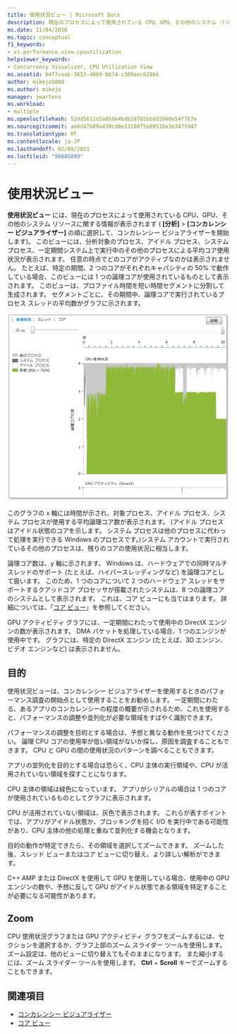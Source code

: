 ```yaml
---
title: 使用状況ビュー | Microsoft Docs
description: 現在のプロセスによって使用されている CPU、GPU、その他のシステム リソースに関する情報が、使用状況ビューに表示されることについて学習します。
ms.date: 11/04/2016
ms.topic: conceptual
f1_keywords:
- vs.performance.view.cpuutilization
helpviewer_keywords:
- Concurrency Visualizer, CPU Utilization View
ms.assetid: b4f7ceab-3653-4069-bb74-c309aec62866
author: mikejo5000
ms.author: mikejo
manager: jmartens
ms.workload:
- multiple
ms.openlocfilehash: 52dd5611e5a05de4bdb2d765bbdd2860e54f767e
ms.sourcegitcommit: ae6d47b09a439cd0e13180f5e89510e3e347fd47
ms.translationtype: HT
ms.contentlocale: ja-JP
ms.lasthandoff: 02/08/2021
ms.locfileid: "99885899"
---
```

# <a name="utilization-view"></a>使用状況ビュー
**使用状況ビュー** には、現在のプロセスによって使用されている CPU、GPU、その他のシステム リソースに関する情報が表示されます ( **[分析]**  >  **[コンカレンシー ビジュアライザー]** の順に選択して、コンカレンシー ビジュアライザーを開始します)。 このビューには、分析対象のプロセス、アイドル プロセス、システム プロセス、一定期間システム上で実行中のその他のプロセスによる平均コア使用状況が表示されます。 任意の時点でどのコアがアクティブなのかは表示されません。 たとえば、特定の期間、2 つのコアがそれぞれキャパシティの 50% で動作している場合、このビューには 1 つの論理コアが使用されているものとして表示されます。 このビューは、プロファイル時間を短い時間セグメントに分割して生成されます。 セグメントごとに、その期間中、論理コアで実行されているプロセス スレッドの平均数がグラフに示されます。

 ![CPU 使用状況ビュー](../profiling/media/vsts_ppacpuutil.png "VSTS_PPAcpuUtil")

 このグラフの x 軸には時間が示され、対象プロセス、アイドル プロセス、システム プロセスが使用する平均論理コア数が表示されます。 (アイドル プロセスはアイドル状態のコアを示します。 システム プロセスは他のプロセスに代わって処理を実行できる Windows のプロセスです。)システム アカウントで実行されているその他のプロセスは、残りのコアの使用状況に相当します。

 論理コア数は、y 軸に示されます。 Windows は、ハードウェアでの同時マルチスレッドのサポート (たとえば、ハイパースレッディングなど) を論理コアとして扱います。 このため、1 つのコアについて 2 つのハードウェア スレッドをサポートするクアッドコア プロセッサが搭載されたシステムは、8 つの論理コアのシステムとして表示されます。 これは、コア ビューにも当てはまります。 詳細については、「[コア ビュー](../profiling/cores-view.md)」を参照してください。

 GPU アクティビティ グラフには、一定期間にわたって使用中の DirectX エンジンの数が表示されます。  DMA パケットを処理している場合、1 つのエンジンが使用中です。  グラフには、特定の DirectX エンジン (たとえば、3D エンジン、ビデオ エンジンなど) は表示されません。

## <a name="purpose"></a>目的
 使用状況ビューは、コンカレンシー ビジュアライザーを使用するときのパフォーマンス調査の開始点として使用することをお勧めします。 一定期間にわたる、あるアプリのコンカレンシーの程度の概要が示されるため、これを使用すると、パフォーマンスの調整や並列化が必要な領域をすばやく識別できます。

 パフォーマンスの調整を目的とする場合は、予想と異なる動作を見つけてください。 論理 CPU コアの使用率が低い領域がないか探し、原因を調査することもできます。 CPU と GPU の間の使用状況のパターンを調べることもできます。

 アプリの並列化を目的とする場合は恐らく、CPU 主体の実行領域や、CPU が活用されていない領域を探すことになります。

 CPU 主体の領域は緑色になっています。 アプリがシリアルの場合は 1 つのコアが使用されているものとしてグラフに表示されます。

 CPU が活用されていない領域は、灰色で表示されます。 これらが表すポイントでは、アプリがアイドル状態か、ブロッキングを招く I/O を実行中である可能性があり、CPU 主体の他の処理と重ねて並列化する機会となります。

 目的の動作が特定できたら、その領域を選択してズームできます。 ズームした後、スレッド ビューまたはコア ビューに切り替え、より詳しい解析ができます。

 C++ AMP または DirectX を使用して GPU を使用している場合、使用中の GPU エンジンの数や、予想に反して GPU がアイドル状態である領域を特定することが必要になる可能性があります。

## <a name="zoom"></a>Zoom
 CPU 使用状況グラフまたは GPU アクティビティ グラフをズームするには、セクションを選択するか、グラフ上部のズーム スライダー ツールを使用します。 ズーム設定は、他のビューに切り替えてもそのままになります。 また縮小するには、ズーム スライダー ツールを使用します。 **Ctrl** + **Scroll** キーでズームすることもできます。

## <a name="see-also"></a>関連項目
- [コンカレンシー ビジュアライザー](../profiling/concurrency-visualizer.md)
- [コア ビュー](../profiling/cores-view.md)